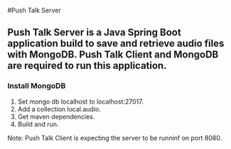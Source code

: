 #Push Talk Server
## Push Talk Server is a Java Spring Boot application build to save and retrieve audio files with MongoDB. Push Talk Client and MongoDB are required to run this application.



### Install MongoDB
1. Set mongo db localhost to localhost:27017.
2. Add a collection local.audio.
3. Get maven dependencies.
4. Build and run.

Note: Push Talk Client is expecting the server to be runninf on port 8080.




